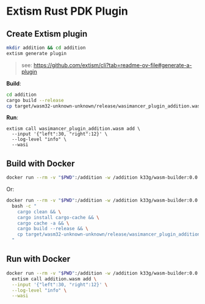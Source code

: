 # Extism Rust PDK Plugin

## Create Extism plugin

```bash
mkdir addition && cd addition
extism generate plugin 
```
> see: https://github.com/extism/cli?tab=readme-ov-file#generate-a-plugin


**Build**:
```bash
cd addition
cargo build --release 
cp target/wasm32-unknown-unknown/release/wasimancer_plugin_addition.wasm ./
```

**Run**:
```
extism call wasimancer_plugin_addition.wasm add \
  --input '{"left":30, "right":12}' \
  --log-level "info" \
  --wasi
```

## Build with Docker

```bash
docker run --rm -v "$PWD":/addition -w /addition k33g/wasm-builder:0.0.3 ./build.sh
```

Or:
```bash
docker run --rm -v "$PWD":/addition -w /addition k33g/wasm-builder:0.0.3 \
  bash -c "
    cargo clean && \
    cargo install cargo-cache && \
    cargo cache -a && \
    cargo build --release && \
    cp target/wasm32-unknown-unknown/release/wasimancer_plugin_addition.wasm ./
  "
```

## Run with Docker

```bash
docker run --rm -v "$PWD":/addition -w /addition k33g/wasm-builder:0.0.3 \
  extism call addition.wasm add \
  --input '{"left":30, "right":12}' \
  --log-level "info" \
  --wasi
```